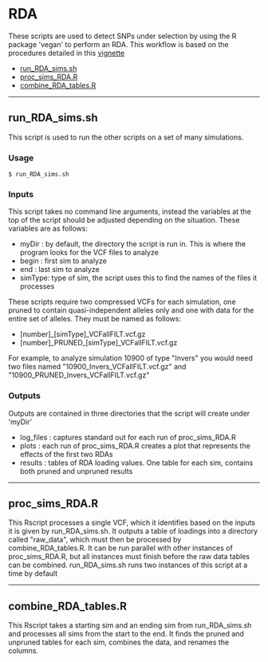 # RDA

These scripts are used to detect SNPs under selection by using the R package 'vegan' to perform an RDA. This workflow is based on the procedures detailed in this [vignette](https://popgen.nescent.org/2018-03-27_RDA_GEA.html#data-packages)

* [run\_RDA\_sims.sh](#run_rda_simssh)
* [proc\_sims\_RDA.R](#proc_sims_rdar)
* [combine\_RDA\_tables.R](#combine_rda_tablesr)
---


## run\_RDA\_sims.sh

This script is used to run the other scripts on a set of many simulations.

### Usage

`$ run_RDA_sims.sh`

### Inputs

This script takes no command line arguments, instead the variables at the top of the script should be adjusted depending on the situation. These variables are as follows:

* myDir  : by default, the directory the script is run in. This is where the program looks for the VCF files to analyze
* begin  : first sim to analyze
* end    : last sim to analyze
* simType: type of sim, the script uses this to find the names of the files it processes 

These scripts require two compressed VCFs for each simulation, one pruned to contain quasi-independent alleles only and one with data for the entire set of alleles. They must be named as follows:

* [number]\_[simType]\_VCFallFILT.vcf.gz
* [number]\_PRUNED\_[simType]\_VCFallFILT.vcf.gz

For example, to analyze simulation 10900 of type "Invers" you would need two files named "10900\_Invers\_VCFallFILT.vcf.gz" and "10900\_PRUNED\_Invers\_VCFallFILT.vcf.gz"

### Outputs

Outputs are contained in three directories that the script will create under 'myDir'

* log\_files : captures standard out for each run of proc\_sims\_RDA.R
* plots     : each run of proc\_sims\_RDA.R creates a plot that represents the effects of the first two RDAs
* results   : tables of RDA loading values. One table for each sim, contains both pruned and unpruned results
---


## proc\_sims\_RDA.R

This Rscript processes a single VCF, which it identifies based on the inputs it is given by run\_RDA\_sims.sh. It outputs a table of loadings into a directory called "raw\_data", which must then be processed by combine\_RDA\_tables.R. It can be run parallel with other instances of proc\_sims\_RDA.R, but all instances must finish before the raw data tables can be combined. run\_RDA\_sims.sh runs two instances of this script at a time by default

---


## combine\_RDA\_tables.R

This Rscript takes a starting sim and an ending sim from run\_RDA\_sims.sh and processes all sims from the start to the end. It finds the pruned and unpruned tables for each sim, combines the data, and renames the columns.    
 
